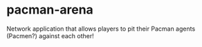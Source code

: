 # pacman-arena
Network application that allows players to pit their Pacman agents (Pacmen?) against each other!
